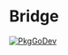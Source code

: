 # Bridge

[![PkgGoDev](https://pkg.go.dev/badge/go.opentelemetry.io/otel/bridge)](https://pkg.go.dev/go.opentelemetry.io/otel/bridge)
